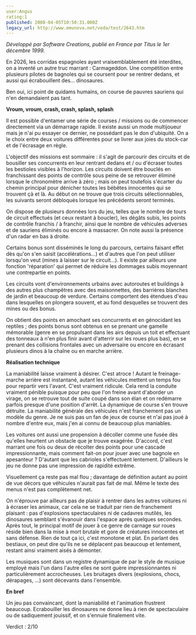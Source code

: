 ```yaml
---
user:Angus
rating:1
published: 2008-04-05T10:50:31.000Z
legacy_url: http://www.emunova.net/veda/test/2643.htm
---
```

_Développé par Software Creations, publié en France par Titus le 1er décembre 1999\._  

  

En 2026, les corridas espagnoles ayant vraisemblablement été interdites, on a inventé un autre truc marrant : Carmageddon. Une compétition entre plusieurs pilotes de bagnoles qui se coursent pour se rentrer dedans, et aussi qui écrabouillent des... dinosaures.  

Ben oui, ici point de quidams humains, on course de pauvres sauriens qui n'en demandaient pas tant.  

  

**Vroum, vroum, crash, crash, splash, splash**  

  

Il est possible d'entamer une série de courses / missions ou de commencer directement via un démarrage rapide. Il existe aussi un mode multijoueur mais je n'ai pu essayer ce dernier, ne possédant pas le don d'ubiquité. On a le choix entre deux voitures différentes pour se livrer aux joies du stock-car et de l'écrasage en règle.  

  

L'objectif des missions est sommaire : il s'agit de parcourir des circuits et de bousiller ses concurrents en leur rentrant dedans et / ou d'écraser toutes les bestioles visibles à l'horizon. Les circuits doivent être bouclés en franchissant des points de contrôle sous peine de se retrouver éliminé lorsque le chronomètre arrive à zéro ; mais on peut toutefois s'écarter du chemin principal pour dénicher toutes les bébêtes innocentes qui se trouvent çà et là. Au début on ne trouve que trois circuits sélectionnables, les suivants seront débloqués lorsque les précédents seront terminés.  

  

On dispose de plusieurs données lors du jeu, telles que le nombre de tours de circuit effectués (et ceux restant à boucler), les dégâts subis, les points de contrôle franchis / à franchir, ainsi que le nombre de véhicules adverses et de sauriens éliminés ou encore à massacrer. On note aussi la présence d'un radar en bas à droite.  

Certains bonus sont disséminés le long du parcours, certains faisant effet dès qu'on s'en saisit (accélérations...) et d'autres que l'on peut utiliser lorsqu'on veut (mines à laisser sur le circuit...). Il existe par ailleurs une fonction 'réparation' qui permet de réduire les dommages subis moyennant une contrepartie en points.  

  

Les circuits vont d'environnements urbains avec autoroutes et buildings à des autres plus champêtres avec des maisonnettes, des barrières blanches de jardin et beaucoup de verdure. Certains comportent des étendues d'eau dans lesquelles on plongera souvent, et au fond desquelles se trouvent des mines ou des bonus.  

On obtient des points en amochant ses concurrents et en génocidant les reptiles ; des points bonus sont obtenus en se prenant une gamelle mémorable (genre en se propulsant dans les airs depuis un toit et effectuant des tonneaux à n'en plus finir avant d'atterrir sur les roues plus bas), en se prenant des collisions frontales avec un adversaire ou encore en écrasant plusieurs dinos à la chaîne ou en marche arrière.  

  

**Réalisation technique**  

  

La maniabilité laisse vraiment à désirer. C'est atroce ! Autant le freinage-marche arrière est instantané, autant les véhicules mettent un temps fou pour repartir vers l'avant. C'est vraiment ridicule. Cela rend la conduite vraiment pénible puisque pour peu que l'on freine avant d'aborder un virage, on se retrouve tout de suite coupé dans son élan et on redémarre parfois presque d'une position d'arrêt. La dynamique de course s'en trouve détruite. La maniabilité générale des véhicules n'est franchement pas un modèle du genre. Je ne suis pas un fan de jeux de course et n'ai pas joué à nombre d'entre eux, mais j'en ai connu de beaucoup plus maniables.  

Les voitures ont aussi une propension à décoller comme une fusée dès qu'elles heurtent un obstacle que je trouve exagérée. D'accord, c'est marrant une fois ou deux de récolter des points pour une cascade impressionnante, mais comment fait-on pour jouer avec une bagnole en apesanteur ? D'autant que les cabrioles s'effectuent lentement. D'ailleurs le jeu ne donne pas une impression de rapidité extrême.  

  

Visuellement ça reste pas mal flou ; davantage de définition autant au point de vue décors que véhicules n'aurait pas fait de mal. Même le texte des menus n'est pas complètement net.  

On n'éprouve par ailleurs pas de plaisir à rentrer dans les autres voitures ni à écraser les animaux, car cela ne se traduit par rien de franchement plaisant : pas d'explosions spectaculaires ni de cadavres mutilés, les dinosaures semblant s'évanouir dans l'espace après quelques secondes. Après tout, le principal motif de jouer à ce genre de carnage sur roues réside bien dans la mise à mort brutale et gore de créatures innocentes et sans défense. Rien de tout ça ici, c'est monotone et plat. En parlant des bestiaux, on peut dire qu'ils ne se déplacent pas beaucoup et lentement, restant ainsi vraiment aisés à démonter.  

  

Les musiques sont dans un registre dynamique de par le style de musique employé mais l'un dans l'autre elles ne sont guère impressionnantes ni particulièrement accrocheuses. Les bruitages divers (explosions, chocs, dérapages, ...) sont décevants dans l'ensemble.  

  

**En bref**  

  

Un jeu pas convaincant, dont la maniabilité et l'animation frustrent beaucoup. Ecrabouiller les dinosaures ne donne lieu à rien de spectaculaire ou de sadiquement jouissif, et on s'ennuie finalement vite.  

  

Verdict : 2/10